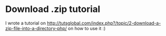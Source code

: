 # Download .zip tutorial

I wrote a tutorial on http://tutsglobal.com/index.php?/topic/2-download-a-zip-file-into-a-directory-php/ on how to use it :)